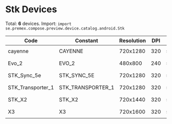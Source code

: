 # Stk Devices

Total: **6** devices. Import: `import se.premex.compose.preview.device.catalog.android.Stk`

| Code | Constant | Resolution | DPI | Compose Spec | Preview Usage |
|------|----------|------------|-----|-------------|---------------|
| cayenne | CAYENNE | 720x1280 | 320 | `spec:width=720px,height=1280px,dpi=320` | `@Preview(device = Stk.CAYENNE)` |
| Evo_2 | EVO_2 | 480x800 | 240 | `spec:width=480px,height=800px,dpi=240` | `@Preview(device = Stk.EVO_2)` |
| STK_Sync_5e | STK_SYNC_5E | 720x1280 | 320 | `spec:width=720px,height=1280px,dpi=320` | `@Preview(device = Stk.STK_SYNC_5E)` |
| STK_Transporter_1 | STK_TRANSPORTER_1 | 720x1280 | 320 | `spec:width=720px,height=1280px,dpi=320` | `@Preview(device = Stk.STK_TRANSPORTER_1)` |
| STK_X2 | STK_X2 | 720x1440 | 320 | `spec:width=720px,height=1440px,dpi=320` | `@Preview(device = Stk.STK_X2)` |
| X3 | X3 | 720x1600 | 320 | `spec:width=720px,height=1600px,dpi=320` | `@Preview(device = Stk.X3)` |

<!-- Generated automatically. Do not edit manually. -->
